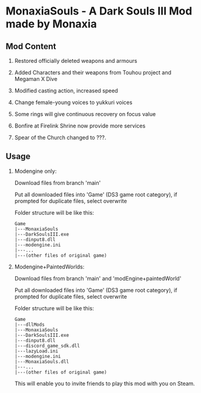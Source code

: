 # MonaxiaSouls - A Dark Souls III Mod made by Monaxia

## Mod Content

1. Restored officially deleted weapons and armours

2. Added Characters and their weapons from Touhou project and Megaman X Dive

3. Modified casting action, increased speed

4. Change female-young voices to yukkuri voices

5. Some rings will give continuous recovery on focus value

6. Bonfire at Firelink Shrine now provide more services

7. Spear of the Church changed to ???.

## Usage

1.  Modengine only:

    Download files from branch 'main'

    Put all downloaded files into 'Game' (DS3 game root category), if prompted for duplicate files, select overwrite

    Folder structure will be like this:

        Game
        |---MonaxiaSouls
        |---DarkSoulsIII.exe
        |---dinput8.dll
        |---modengine.ini
        |---...
        |---(other files of original game)

2.  Modengine+PaintedWorlds:

    Download files from branch 'main' and 'modEngine+paintedWorld'

    Put all downloaded files into 'Game' (DS3 game root category), if prompted for duplicate files, select overwrite

    Folder structure will be like this:

        Game
        |---dllMods
        |---MonaxiaSouls
        |---DarkSoulsIII.exe
        |---dinput8.dll
        |---discord_game_sdk.dll
        |---lazyLoad.ini
        |---modengine.ini
        |---MonaxiaSouls.dll
        |---...
        |---(other files of original game)

    This will enable you to invite friends to play this mod with you on Steam.
